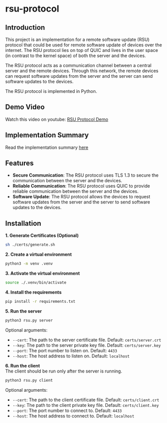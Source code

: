 # rsu-protocol

## Introduction
This project is an implementation for a remote software update (RSU) protocol that could be used for remote software update of devices over the internet. The RSU protocol lies on top of QUIC and lives in the user space (in contrast to the kernel space) of both the server and the devices. 

The RSU protocol acts as a communication channel between a central server and the remote
devices. Through this network, the remote devices can request software updates from the server and the server can send software updates to the devices.

The RSU protocol is implemented in Python.



## Demo Video
Watch this video on youtube: [RSU Protocol Demo](https://youtu.be/JYie57dOFFs)


## Implementation Summary
Read the implementation summary [here](./P3-Implementation%20Summary.pdf)


## Features
- **Secure Communication**: The RSU protocol uses TLS 1.3 to secure the communication between the server and the devices.
- **Reliable Communication**: The RSU protocol uses QUIC to provide reliable communication between the server and the devices.
- **Software Update**: The RSU protocol allows the devices to request software updates from the server and the server to send software updates to the devices.


## Installation

**1. Generate Certificates (Optional)**

```bash
sh ./certs/generate.sh
```

**2. Create a virtual environment**
```bash
python3 -m venv .venv
```
**3. Activate the virtual environment**
```bash
source ./.venv/bin/activate
```
**4. Install the requirements**
```bash
pip install -r requirements.txt
```

**5. Run the server**
```bash
python3 rsu.py server
```

Optional arguments:

- `--cert`: The path to the server certificate file. Default: `certs/server.crt`
- `--key`: The path to the server private key file. Default: `certs/server.key`
- `--port`: The port number to listen on. Default: `4433`
- `--host`: The host address to listen on. Default: `localhost`


**6. Run the client**<br>
The client should be run only after the server is running.

```bash
python3 rsu.py client
```

Optional arguments:
- `--cert`: The path to the client certificate file. Default: `certs/client.crt`
- `--key`: The path to the client private key file. Default: `certs/client.key`
- `--port`: The port number to connect to. Default: `4433`
- `--host`: The host address to connect to. Default: `localhost`


